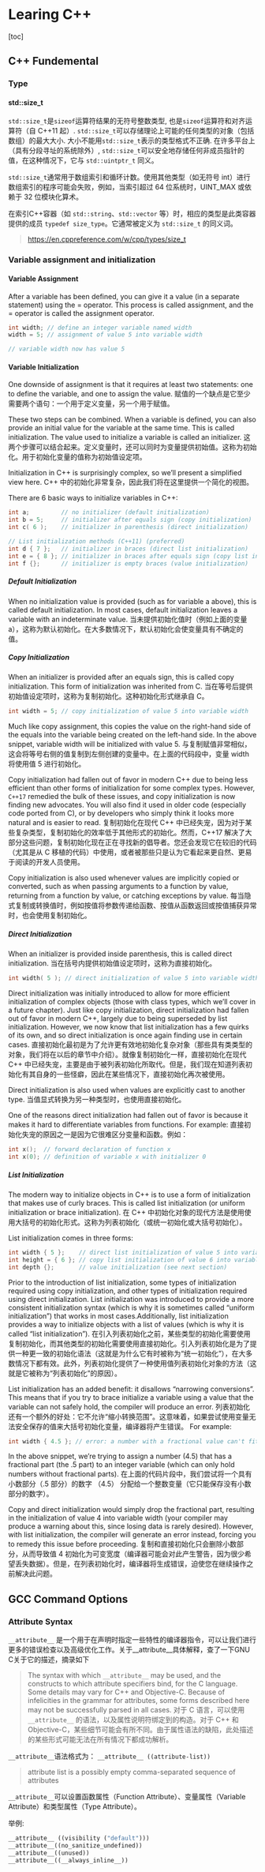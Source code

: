 # Learing C++

[toc]


## C++ Fundemental

### Type

#### std::size_t
`std::size_t`是`sizeof`运算符结果的无符号整数类型, 也是`sizeof`运算符和对齐运算符（自 C++11 起）. `std::size_t`可以存储理论上可能的任何类型的对象（包括数组）的最大大小. 大小不能用`std::size_t`表示的类型格式不正确. 在许多平台上（具有分段寻址的系统除外）, `std::size_t`可以安全地存储任何非成员指针的值，在这种情况下，它与 `std::uintptr_t` 同义。

`std::size_t`通常用于数组索引和循环计数。使用其他类型（如无符号 int）进行数组索引的程序可能会失败，例如，当索引超过 64 位系统时，UINT_MAX 或依赖于 32 位模块化算术。

在索引C++容器（如 `std::string`、`std::vector` 等）时，相应的类型是此类容器提供的成员 `typedef size_type`。它通常被定义为 `std::size_t` 的同义词。



> https://en.cppreference.com/w/cpp/types/size_t

### Variable assignment and initialization

#### Variable Assignment

After a variable has been defined, you can give it a value (in a separate statement) using the = operator. This process is called assignment, and the = operator is called the assignment operator.


```cpp
int width; // define an integer variable named width
width = 5; // assignment of value 5 into variable width

// variable width now has value 5
```


#### Variable Initialization

One downside of assignment is that it requires at least two statements: one to define the variable, and one to assign the value.
赋值的一个缺点是它至少需要两个语句：一个用于定义变量，另一个用于赋值。

These two steps can be combined. When a variable is defined, you can also provide an initial value for the variable at the same time. This is called initialization. The value used to initialize a variable is called an initializer.
这两个步骤可以结合起来。定义变量时，还可以同时为变量提供初始值。这称为初始化。用于初始化变量的值称为初始值设定项。

Initialization in C++ is surprisingly complex, so we’ll present a simplified view here.
C++ 中的初始化非常复杂，因此我们将在这里提供一个简化的视图。


There are 6 basic ways to initialize variables in C++:
```c++
int a;         // no initializer (default initialization)
int b = 5;     // initializer after equals sign (copy initialization)
int c( 6 );    // initializer in parenthesis (direct initialization)

// List initialization methods (C++11) (preferred)
int d { 7 };   // initializer in braces (direct list initialization)
int e = { 8 }; // initializer in braces after equals sign (copy list initialization)
int f {};      // initializer is empty braces (value initialization)
```


##### Default Initialization
When no initialization value is provided (such as for variable a above), this is called default initialization. In most cases, default initialization leaves a variable with an indeterminate value.
当未提供初始化值时（例如上面的变量 a），这称为默认初始化。在大多数情况下，默认初始化会使变量具有不确定的值。

##### Copy Initialization

When an initializer is provided after an equals sign, this is called copy initialization. This form of initialization was inherited from C.
当在等号后提供初始值设定项时，这称为复制初始化。这种初始化形式继承自 C。
```c++
int width = 5; // copy initialization of value 5 into variable width
```
Much like copy assignment, this copies the value on the right-hand side of the equals into the variable being created on the left-hand side. In the above snippet, variable width will be initialized with value 5.
与复制赋值非常相似，这会将等号右侧的值复制到左侧创建的变量中。在上面的代码段中，变量 width 将使用值 5 进行初始化。


Copy initialization had fallen out of favor in modern C++ due to being less efficient than other forms of initialization for some complex types. However, `C++17` remedied the bulk of these issues, and copy initialization is now finding new advocates. You will also find it used in older code (especially code ported from C), or by developers who simply think it looks more natural and is easier to read.
复制初始化在现代 C++ 中已经失宠，因为对于某些复杂类型，复制初始化的效率低于其他形式的初始化。然而，C++17 解决了大部分这些问题，复制初始化现在正在寻找新的倡导者。您还会发现它在较旧的代码（尤其是从 C 移植的代码）中使用，或者被那些只是认为它看起来更自然、更易于阅读的开发人员使用。


Copy initialization is also used whenever values are implicitly copied or converted, such as when passing arguments to a function by value, returning from a function by value, or catching exceptions by value.
每当隐式复制或转换值时，例如按值将参数传递给函数、按值从函数返回或按值捕获异常时，也会使用复制初始化。

##### Direct Initialization

When an initializer is provided inside parenthesis, this is called direct initialization.
当在括号内提供初始值设定项时，这称为直接初始化。
```c++
int width( 5 ); // direct initialization of value 5 into variable width
```

Direct initialization was initially introduced to allow for more efficient initialization of complex objects (those with class types, which we’ll cover in a future chapter). Just like copy initialization, direct initialization had fallen out of favor in modern C++, largely due to being superseded by list initialization. However, we now know that list initialization has a few quirks of its own, and so direct initialization is once again finding use in certain cases.
直接初始化最初是为了允许更有效地初始化复杂对象（那些具有类类型的对象，我们将在以后的章节中介绍）。就像复制初始化一样，直接初始化在现代 C++ 中已经失宠，主要是由于被列表初始化所取代。但是，我们现在知道列表初始化有其自身的一些怪癖，因此在某些情况下，直接初始化再次被使用。

Direct initialization is also used when values are explicitly cast to another type.
当值显式转换为另一种类型时，也使用直接初始化。

One of the reasons direct initialization had fallen out of favor is because it makes it hard to differentiate variables from functions. For example:
直接初始化失宠的原因之一是因为它很难区分变量和函数。例如：
```c++
int x();  // forward declaration of function x
int x(0); // definition of variable x with initializer 0
```


##### List Initialization
The modern way to initialize objects in C++ is to use a form of initialization that makes use of curly braces. This is called list initialization (or uniform initialization or brace initialization).
在 C++ 中初始化对象的现代方法是使用使用大括号的初始化形式。这称为列表初始化（或统一初始化或大括号初始化）。

List initialization comes in three forms:
```c++
int width { 5 };    // direct list initialization of value 5 into variable width
int height = { 6 }; // copy list initialization of value 6 into variable height
int depth {};       // value initialization (see next section)
```
Prior to the introduction of list initialization, some types of initialization required using copy initialization, and other types of initialization required using direct initialization. List initialization was introduced to provide a more consistent initialization syntax (which is why it is sometimes called “uniform initialization”) that works in most cases.Additionally, list initialization provides a way to initialize objects with a list of values (which is why it is called “list initialization”). 
在引入列表初始化之前，某些类型的初始化需要使用复制初始化，而其他类型的初始化需要使用直接初始化。引入列表初始化是为了提供一种更一致的初始化语法（这就是为什么它有时被称为“统一初始化”），在大多数情况下都有效。此外，列表初始化提供了一种使用值列表初始化对象的方法（这就是它被称为“列表初始化”的原因）。

List initialization has an added benefit: it disallows “narrowing conversions”. This means that if you try to brace initialize a variable using a value that the variable can not safely hold, the compiler will produce an error. 列表初始化还有一个额外的好处：它不允许“缩小转换范围”。这意味着，如果尝试使用变量无法安全保存的值来大括号初始化变量，编译器将产生错误。
For example:
```c++
int width { 4.5 }; // error: a number with a fractional value can't fit into an int
```
In the above snippet, we’re trying to assign a number (4.5) that has a fractional part (the .5 part) to an integer variable (which can only hold numbers without fractional parts).
在上面的代码片段中，我们尝试将一个具有小数部分（.5 部分）的数字 （4.5） 分配给一个整数变量（它只能保存没有小数部分的数字）。

Copy and direct initialization would simply drop the fractional part, resulting in the initialization of value 4 into variable width (your compiler may produce a warning about this, since losing data is rarely desired). However, with list initialization, the compiler will generate an error instead, forcing you to remedy this issue before proceeding.
复制和直接初始化只会删除小数部分，从而导致值 4 初始化为可变宽度（编译器可能会对此产生警告，因为很少希望丢失数据）。但是，在列表初始化时，编译器将生成错误，迫使您在继续操作之前解决此问题。



## GCC Command Options

### Attribute Syntax


`__attribute__` 是一个用于在声明时指定一些特性的编译器指令，可以让我们进行更多的错误检查以及高级优化工作。关于__attribute__具体解释，查了一下GNU C关于它的描述，摘录如下
> The syntax with which `__attribute__` may be used, and the constructs to which attribute specifiers bind, for the C language. Some details may vary for C++ and Objective-C. Because of infelicities in the grammar for attributes, some forms described here may not be successfully parsed in all cases.
对于 C 语言，可以使用 `__attribute__` 的语法，以及属性说明符绑定到的构造。对于 C++ 和 Objective-C，某些细节可能会有所不同。由于属性语法的缺陷，此处描述的某些形式可能无法在所有情况下都成功解析。


`__attribute__`语法格式为：
`__attribute__ ((attribute-list))`
> attribute list is a possibly empty comma-separated sequence of attributes

`__attribute__`可以设置函数属性（Function Attribute）、变量属性（Variable Attribute）和类型属性（Type Attribute）。

举例:
```cpp
__attribute__ ((visibility ("default")))
__attribute__((no_sanitize_undefined))
__attribute__((unused))
__attribute__((__always_inline__))
```



